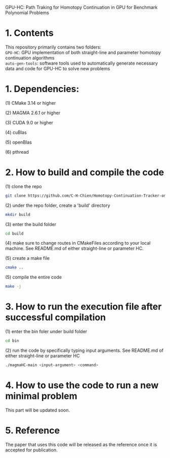 GPU-HC: Path Traking for Homotopy Continuation in GPU for Benchmark Polynomial Problems

# 1. Contents
This repository primarily contains two folders: <br />
``GPU-HC``: GPU implementation of both straight-line and parameter homotopy continuation algorithms <br />
``auto-gen-tools``: software tools used to automatically generate necessary data and code for GPU-HC to solve new problems <br />

# 1. Dependencies:
(1) CMake 3.14 or higher

(2) MAGMA 2.6.1 or higher

(3) CUDA 9.0 or higher

(4) cuBlas

(5) openBlas

(6) pthread

# 2. How to build and compile the code
(1) clone the repo
```bash
git clone https://github.com/C-H-Chien/Homotopy-Continuation-Tracker-on-GPU.git
```
(2) under the repo folder, create a 'build' directory
```bash
mkdir build
```
(3) enter the build folder
```bash
cd build
```

(4) make sure to change routes in CMakeFiles according to your local machine. See README.md of either straight-line or parameter HC.

(5) create a make file
```bash
cmake ..
```
(5) compile the entire code
```bash
make -j
```

# 3. How to run the execution file after successful compilation
(1) enter the bin foler under build folder
```bash
cd bin
```

(2) run the code by specifically typing input arguments. See README.md of either straight-line or parameter HC
```bash
./magmaHC-main <input-argument> <command>
```

# 4. How to use the code to run a new minimal problem
This part will be updated soon.

# 5. Reference
The paper that uses this code will be released as the reference once it is accepted for publication.

